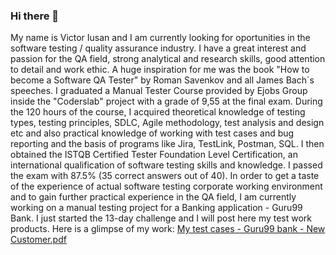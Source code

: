 ### Hi there 👋

  My name is Victor Iusan and I am currently looking for oportunities in the software testing / quality assurance industry.
  I have a great interest and passion for the QA field, strong analytical and research skills, good attention to detail and work ethic. A huge inspiration for me was the book "How to
become a Software QA Tester" by Roman Savenkov and all James Bach`s speeches.
  I graduated a Manual Tester Course provided by Ejobs Group inside the "Coderslab" project with a grade of 9,55 at the final exam. During the 120 hours of the course, I acquired theoretical knowledge of testing types, testing principles, SDLC, Agile methodology, test analysis and design etc and also practical knowledge of working with test cases and bug reporting and the basis of programs like Jira, TestLink, Postman, SQL.
  I then obtained the ISTQB Certified Tester Foundation Level Certification, an international qualification of software testing skills and knowledge. I passed the exam with 87.5% (35 correct answers out of 40).
  In order to get a taste of the experience of actual software testing corporate working environment and to gain further practical experience in the QA field, I am currently working on a manual testing project for a Banking application - Guru99 Bank. I just started the 13-day challenge and I will post here my test work products. Here is a glimpse of my work:
 [My test cases - Guru99 bank - New Customer.pdf](https://github.com/victor-iusan/victor-iusan/files/9675060/My.test.cases.-.Guru99.bank.-.New.Customer.pdf)


